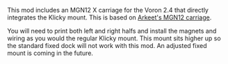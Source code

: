 This mod includes an MGN12 X carriage for the Voron 2.4 that directly
integrates the Klicky mount. This is based on [Arkeet's MGN12 carriage][1].

You will need to print both left and right halfs and install the magnets and
wiring as you would the regular Klicky mount. This mount sits higher up so the
standard fixed dock will not work with this mod. An adjusted fixed mount is
coming in the future.

[1]: https://github.com/VoronDesign/VoronUsers/tree/master/printer_mods/arkeet/mgn12 "Arkeet's MGN12 Carriage"
